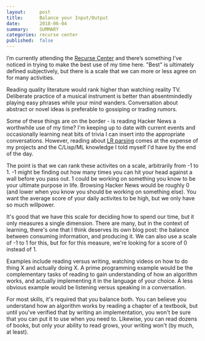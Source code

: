 ```yaml
---
layout:     post
title:      Balance your Input/Output
date:       2018-06-04
summary:    SUMMARY
categories: recurse center
published:  false
---
```


I’m currently attending the [Recurse Center](https://recurse.com) and there’s something I’ve noticed in trying to make the best use of my time here. "Best" is ultimately defined subjectively, but there is a scale that we can more or less agree on for many activities.

Reading quality literature would rank higher than watching reality TV. Deliberate practice of a musical instrument is better than absentmindedly playing easy phrases while your mind wanders. Conversation about abstract or novel ideas is preferable to gossiping or trading rumors.

Some of these things are on the border - is reading Hacker News a worthwhile use of my time? I'm keeping up to date with current events and occasionally learning neat bits of trivia I can insert into the appropriate conversations. However, reading about [LR parsing](https://jasonhpriestley.com/lr) comes at the expense of my projects and the C/Lisp/ML knowledge I told myself I'd have by the end of the day.

The point is that we can rank these activites on a scale, arbitrarily from -1 to 1. -1 might be finding out how many times you can hit your head against a wall before you pass out. 1 could be working on something you know to be your ultimate purpose in life. Browsing Hacker News would be roughly 0 (and lower when you know you should be working on something else). You want the average score of your daily activites to be high, but we only have so much willpower.

It's good that we have this scale for deciding how to spend our time, but it only measures a single dimension. There are many, but in the context of learning, there's one that I think deserves its own blog post: the balance between consuming information, and producing it. We can also use a scale of -1 to 1 for this, but for for this measure, we're looking for a score of 0 instead of 1.

Examples include reading versus writing, watching videos on how to do thing X and actually doing X. A prime programming example would be the complementary tasks of reading to gain understanding of how an algorithm works, and actually implementing it in the language of your choice. A less obvious example would be listening versus speaking in a conversation.

For most skills, it's required that you balance both. You can believe you understand how an algorithm works by reading a chapter of a textbook, but until you've verified that by writing an implementation, you won't be sure that you can put it to use when you need to. Likewise, you can read dozens of books, but only your ability to read grows, your writing won't (by much, at least).